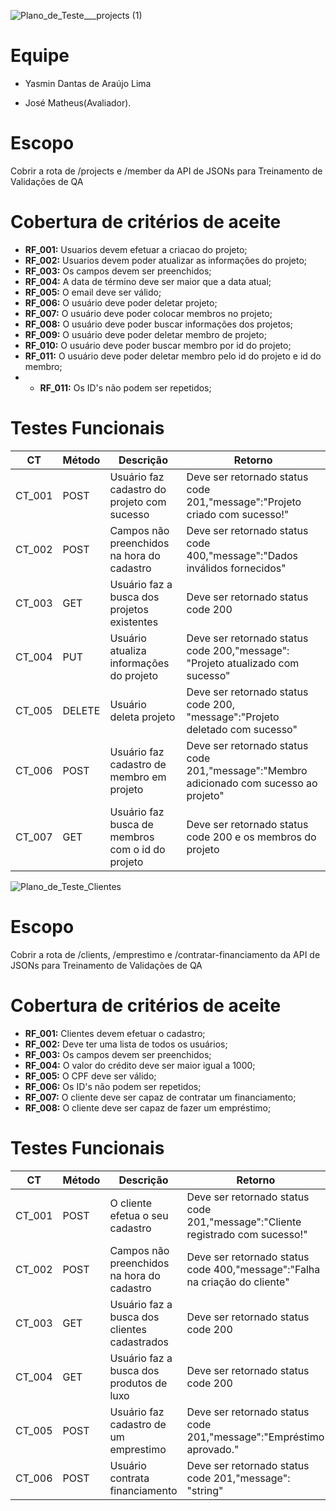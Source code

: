 ![Plano_de_Teste___projects (1)](https://github.com/NimsayS/Projeto-de-teste-com-Treinamento-de-Validacoes-de-QA/assets/104380424/61a1c33f-f011-4069-9bdd-f19978103436)
# Equipe

- Yasmin Dantas de Araújo Lima

- José Matheus(Avaliador).



# Escopo

Cobrir a rota de /projects e /member da  API de JSONs para Treinamento de Validações de QA



# Cobertura de critérios  de aceite

- **RF_001:** Usuarios devem efetuar a criacao do projeto;
- **RF_002:** Usuarios devem poder atualizar as informações do projeto;
- **RF_003:** Os campos devem ser preenchidos;
- **RF_004:** A data de término deve ser maior que a data atual;
- **RF_005:** O email deve ser válido;
- **RF_006:** O usuário deve poder deletar projeto;
- **RF_007:** O usuário deve poder colocar membros no projeto;
- **RF_008:** O usuário deve poder buscar informações dos projetos;
- **RF_009:** O usuário deve poder deletar membro de projeto;
- **RF_010:** O usuário deve poder buscar membro por id do projeto;
- **RF_011:** O usuário deve poder deletar membro pelo id do projeto e id do membro;
- - **RF_011:** Os ID's não podem ser repetidos;


# Testes Funcionais 


| CT     | Método | Descrição| Retorno|
|--------|--------|--------|--------|
| CT_001 | POST   | Usuário faz cadastro do projeto com sucesso | Deve ser retornado status code 201,"message":"Projeto criado com sucesso!" |
| CT_002 | POST   | Campos não preenchidos na hora do cadastro | Deve ser retornado status code 400,"message":"Dados inválidos fornecidos" |
| CT_003 | GET   | Usuário faz a busca dos projetos existentes | Deve ser retornado status code 200 |
| CT_004 | PUT   | Usuário atualiza informações do projeto | Deve ser retornado status code 200,"message": "Projeto atualizado com sucesso" |
| CT_005 | DELETE | Usuário deleta projeto | Deve ser retornado status code 200, "message":"Projeto deletado com sucesso" |
| CT_006 | POST   | Usuário faz cadastro de membro em projeto | Deve ser retornado status code 201,"message":"Membro adicionado com sucesso ao projeto" |
| CT_007 | GET    | Usuário faz busca de membros com o id do projeto | Deve ser retornado status code 200 e os membros do projeto |

![Plano_de_Teste_Clientes](https://github.com/NimsayS/Projeto-de-teste-com-Treinamento-de-Validacoes-de-QA/assets/104380424/4338fe93-9fc2-4f8a-9246-2098d076c6c9)

# Escopo

Cobrir a rota de /clients, /emprestimo e /contratar-financiamento da  API de JSONs para Treinamento de Validações de QA



# Cobertura de critérios  de aceite

- **RF_001:** Clientes devem efetuar o cadastro;
- **RF_002:** Deve ter uma lista de todos os usuários;
- **RF_003:** Os campos devem ser preenchidos;
- **RF_004:** O valor do crédito deve ser maior igual a 1000;
- **RF_005:** O CPF deve ser válido;
- **RF_006:** Os ID's não podem ser repetidos;
- **RF_007:** O cliente deve ser capaz de contratar um financiamento;
- **RF_008:** O cliente deve ser capaz de fazer um empréstimo;


# Testes Funcionais 


| CT     | Método | Descrição| Retorno|
|--------|--------|--------|--------|
| CT_001 | POST   | O cliente efetua o seu cadastro | Deve ser retornado status code 201,"message":"Cliente registrado com sucesso!" |
| CT_002 | POST   | Campos não preenchidos na hora do cadastro | Deve ser retornado status code 400,"message":"Falha na criação do cliente" |
| CT_003 | GET   | Usuário faz a busca dos clientes cadastrados | Deve ser retornado status code 200 |
| CT_004 | GET   | Usuário faz a busca dos produtos de luxo | Deve ser retornado status code 200 |
| CT_005 | POST   | Usuário faz cadastro de um emprestimo | Deve ser retornado status code 201,"message":"Empréstimo aprovado." |
| CT_006 | POST   | Usuário contrata financiamento | Deve ser retornado status code 201,"message": "string" |

